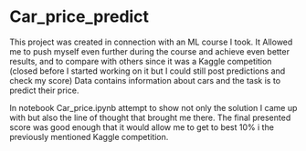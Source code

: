 # Car_price_predict

This project was created in connection with an ML course I took.
It Allowed me to push myself even further during the course and achieve even better results, and to compare with others since
it was a Kaggle competition (closed before I started working on it but I could still post predictions and check my score)
Data contains information about cars and the task is to predict their price. 

In notebook Car_price.ipynb attempt to show not only the solution I came up with but also the line of thought that brought me there.
The final presented score was good enough that it would allow me to get to best 10% i the previously mentioned Kaggle competition.

